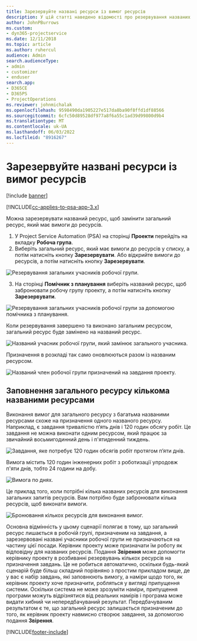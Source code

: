 ```yaml
---
title: Зарезервуйте названі ресурси із вимог ресурсів
description: У цій статті наведено відомості про резервування названих ресурсів для загальних вимог до ресурсів.
author: JohnPBurrows
ms.custom:
- dyn365-projectservice
ms.date: 12/11/2018
ms.topic: article
ms.author: ruhercul
audience: Admin
search.audienceType:
- admin
- customizer
- enduser
search.app:
- D365CE
- D365PS
- ProjectOperations
ms.reviewer: johnmichalak
ms.openlocfilehash: 9598490da1905227e517da8ba90f8ffd1df88566
ms.sourcegitcommit: 6cfc50d89528df977a8f6a55c1ad39d99800d9b4
ms.translationtype: MT
ms.contentlocale: uk-UA
ms.lasthandoff: 06/03/2022
ms.locfileid: "8916267"
---
```

# <a name="book-named-resources-from-resource-requirements"></a>Зарезервуйте названі ресурси із вимог ресурсів

[!include [banner](../includes/psa-now-project-operations.md)]

[!INCLUDE[cc-applies-to-psa-app-3.x](../includes/cc-applies-to-psa-app-3x.md)]

Можна зарезервувати названий ресурс, щоб замінити загальний ресурс, який має вимоги до ресурсів.

1. У Project Service Automation (PSA) на сторінці **Проекти** перейдіть на вкладку **Робоча група**.
2. Виберіть загальний ресурс, який має вимоги до ресурсів у списку, а потім натисніть кнопку **Зарезервувати**. Або відкрийте вимоги до ресурсів, а потім натисніть кнопку **Зарезервувати**.


![Резервування загальних учасників робочої групи.](media/RM-how-to-14.png)


3. На сторінці **Помічник з планування** виберіть названий ресурс, щоб забронювати робочу групу проекту, а потім натисніть кнопку **Зарезервувати**.

![Резервування загальних учасників робочої групи за допомогою помічника з планування.](media/RM-how-to-15.png)

Коли резервування завершено та виконано загальним ресурсом, загальний ресурс буде замінено на названий ресурс.

![Названий учасник робочої групи, який замінює загального учасника.](media/RM-how-to-16.png)

Призначення в розкладі так само оновлюються разом із названим ресурсом.

![Названий член робочої групи призначений на завдання проекту.](media/RM-how-to-17.png)

## <a name="fulfill-a-generic-resource-with-multiple-named-resources"></a>Заповнення загального ресурсу кількома названими ресурсами
Виконання вимог для загального ресурсу з багатьма названими ресурсами схоже на призначення одного названого ресурсу. Наприклад, є завдання тривалістю п’ять днів і 120 годин обсягу робіт. Це завдання не можна виконати одним ресурсом, який працює за звичайний восьмигодинний день і п'ятиденний тиждень. 

![Завдання, яке потребує 120 годин обсягів робіт протягом п’яти днів.](media/RM-how-to-21.png)

Вимога містить 120 годин інженерних робіт з роботизації упродовж п'яти днів, тобто 24 години на добу.

![Вимога по днях.](media/RM-how-to-22.png)

Це приклад того, коли потрібні кілька названих ресурсів для виконання загальних запитів ресурсів. Вам потрібно буде забронювати кілька ресурсів, щоб виконати вимоги.

![Бронювання кількох ресурсів для виконання вимог.](media/RM-how-to-23.png)

Основна відмінність у цьому сценарії полягає в тому, що загальний ресурс лишається в робочій групі, призначеним на завдання, а зарезервовані названі учасники робочої групи не призначаються на частину цієї посади. Керівник проекту може призначати їм роботу як відповідну для названих ресурсів. Подання **Звірення** може допомогти керівнику проекту в розбиванні резервувань кількох ресурсів на призначення завдань. Це не робиться автоматично, оскільки будь-який сценарій буде більш складний порівняно з простим прикладом вище, де у вас є набір завдань, які заповнюють вимогу, а наміри щодо того, як керівник проекту хоче призначити, робляться у вигляді припущення системи. Оскільки система не може зрозуміти наміри, припущення програми можуть відрізнятися від реальних намірів і програма може видати хибний чи непередбачуваний результат. Передбачуваним результатом є те, що загальний ресурс залишається призначеним до того, як керівник проекту навмисно створює завдання, за допомогою подання **Звірення**.




[!INCLUDE[footer-include](../includes/footer-banner.md)]
